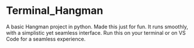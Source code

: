 # Terminal_Hangman
A basic Hangman project in python.
Made this just for fun. It runs smoothly, with a simplistic yet seamless interface.
Run this on your terminal or on VS Code for a seamless experience.
